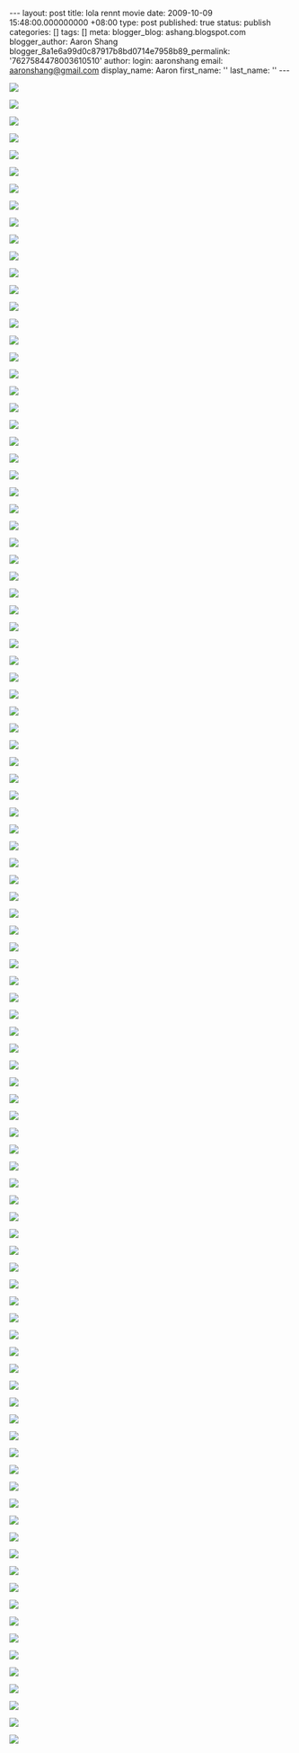 --- layout: post title: lola rennt movie date: 2009-10-09 15:48:00.000000000 +08:00 type: post published: true status: publish categories: \[\] tags: \[\] meta: blogger\_blog: ashang.blogspot.com blogger\_author: Aaron Shang blogger\_8a1e6a99d0c87917b8bd0714e7958b89\_permalink: '7627584478003610510' author: login: aaronshang email: aaronshang@gmail.com display\_name: Aaron first\_name: '' last\_name: '' ---

[![](%7B%7B%20site.baseurl%20%7D%7D/assets/lola-rennt-1998-003-7613621.jpg)](http://aaronshang.files.wordpress.com/2009/10/lola-rennt-1998-003-7613621.jpg)

[![](%7B%7B%20site.baseurl%20%7D%7D/assets/lola-rennt-1998-005-7632081.jpg)](http://aaronshang.files.wordpress.com/2009/10/lola-rennt-1998-005-7632081.jpg)

[![](%7B%7B%20site.baseurl%20%7D%7D/assets/lola-rennt-1998-009-7647101.jpg)](http://aaronshang.files.wordpress.com/2009/10/lola-rennt-1998-009-7647101.jpg)

[![](%7B%7B%20site.baseurl%20%7D%7D/assets/lola-rennt-1998-012-7663861.jpg)](http://aaronshang.files.wordpress.com/2009/10/lola-rennt-1998-012-7663861.jpg)

[![](%7B%7B%20site.baseurl%20%7D%7D/assets/lola-rennt-1998-013-7678231.jpg)](http://aaronshang.files.wordpress.com/2009/10/lola-rennt-1998-013-7678231.jpg)

[![](%7B%7B%20site.baseurl%20%7D%7D/assets/lola-rennt-1998-014-7692601.jpg)](http://aaronshang.files.wordpress.com/2009/10/lola-rennt-1998-014-7692601.jpg)

[![](%7B%7B%20site.baseurl%20%7D%7D/assets/lola-rennt-1998-017-7712151.jpg)](http://aaronshang.files.wordpress.com/2009/10/lola-rennt-1998-017-7712151.jpg)

[![](%7B%7B%20site.baseurl%20%7D%7D/assets/lola-rennt-1998-018-7726101.jpg)](http://aaronshang.files.wordpress.com/2009/10/lola-rennt-1998-018-7726101.jpg)

[![](%7B%7B%20site.baseurl%20%7D%7D/assets/lola-rennt-1998-020-7743781.jpg)](http://aaronshang.files.wordpress.com/2009/10/lola-rennt-1998-020-7743781.jpg)

[![](%7B%7B%20site.baseurl%20%7D%7D/assets/lola-rennt-1998-021-7756711.jpg)](http://aaronshang.files.wordpress.com/2009/10/lola-rennt-1998-021-7756711.jpg)

[![](%7B%7B%20site.baseurl%20%7D%7D/assets/lola-rennt-1998-026-7772841.jpg)](http://aaronshang.files.wordpress.com/2009/10/lola-rennt-1998-026-7772841.jpg)

[![](%7B%7B%20site.baseurl%20%7D%7D/assets/lola-rennt-1998-027-7786681.jpg)](http://aaronshang.files.wordpress.com/2009/10/lola-rennt-1998-027-7786681.jpg)

[![](%7B%7B%20site.baseurl%20%7D%7D/assets/lola-rennt-1998-030-7800721.jpg)](http://aaronshang.files.wordpress.com/2009/10/lola-rennt-1998-030-7800721.jpg)

[![](%7B%7B%20site.baseurl%20%7D%7D/assets/lola-rennt-1998-037-7814471.jpg)](http://aaronshang.files.wordpress.com/2009/10/lola-rennt-1998-037-7814471.jpg)

[![](%7B%7B%20site.baseurl%20%7D%7D/assets/lola-rennt-1998-039-7832941.jpg)](http://aaronshang.files.wordpress.com/2009/10/lola-rennt-1998-039-7832941.jpg)

[![](%7B%7B%20site.baseurl%20%7D%7D/assets/lola-rennt-1998-040-7849571.jpg)](http://aaronshang.files.wordpress.com/2009/10/lola-rennt-1998-040-7849571.jpg)

[![](%7B%7B%20site.baseurl%20%7D%7D/assets/lola-rennt-1998-043-7868291.jpg)](http://aaronshang.files.wordpress.com/2009/10/lola-rennt-1998-043-7868291.jpg)

[![](%7B%7B%20site.baseurl%20%7D%7D/assets/lola-rennt-1998-047-7885161.jpg)](http://aaronshang.files.wordpress.com/2009/10/lola-rennt-1998-047-7885161.jpg)

[![](%7B%7B%20site.baseurl%20%7D%7D/assets/lola-rennt-1998-051-7899591.jpg)](http://aaronshang.files.wordpress.com/2009/10/lola-rennt-1998-051-7899591.jpg)

[![](%7B%7B%20site.baseurl%20%7D%7D/assets/lola-rennt-1998-052-7911731.jpg)](http://aaronshang.files.wordpress.com/2009/10/lola-rennt-1998-052-7911731.jpg)

[![](%7B%7B%20site.baseurl%20%7D%7D/assets/lola-rennt-1998-053-7930751.jpg)](http://aaronshang.files.wordpress.com/2009/10/lola-rennt-1998-053-7930751.jpg)

[![](%7B%7B%20site.baseurl%20%7D%7D/assets/lola-rennt-1998-068-7949281.jpg)](http://aaronshang.files.wordpress.com/2009/10/lola-rennt-1998-068-7949281.jpg)

[![](%7B%7B%20site.baseurl%20%7D%7D/assets/lola-rennt-1998-075-7963431.jpg)](http://aaronshang.files.wordpress.com/2009/10/lola-rennt-1998-075-7963431.jpg)

[![](%7B%7B%20site.baseurl%20%7D%7D/assets/lola-rennt-1998-121-7984801.jpg)](http://aaronshang.files.wordpress.com/2009/10/lola-rennt-1998-121-7984801.jpg)

[![](%7B%7B%20site.baseurl%20%7D%7D/assets/lola-rennt-1998-122-7998761.jpg)](http://aaronshang.files.wordpress.com/2009/10/lola-rennt-1998-122-7998761.jpg)

[![](%7B%7B%20site.baseurl%20%7D%7D/assets/lola-rennt-1998-126-7013441.jpg)](http://aaronshang.files.wordpress.com/2009/10/lola-rennt-1998-126-7013441.jpg)

[![](%7B%7B%20site.baseurl%20%7D%7D/assets/lola-rennt-1998-129-7028631.jpg)](http://aaronshang.files.wordpress.com/2009/10/lola-rennt-1998-129-7028631.jpg)

[![](%7B%7B%20site.baseurl%20%7D%7D/assets/lola-rennt-1998-130-7047151.jpg)](http://aaronshang.files.wordpress.com/2009/10/lola-rennt-1998-130-7047151.jpg)

[![](%7B%7B%20site.baseurl%20%7D%7D/assets/lola-rennt-1998-147-7064321.jpg)](http://aaronshang.files.wordpress.com/2009/10/lola-rennt-1998-147-7064321.jpg)

[![](%7B%7B%20site.baseurl%20%7D%7D/assets/lola-rennt-1998-148-7081601.jpg)](http://aaronshang.files.wordpress.com/2009/10/lola-rennt-1998-148-7081601.jpg)

[![](%7B%7B%20site.baseurl%20%7D%7D/assets/lola-rennt-1998-153-7096251.jpg)](http://aaronshang.files.wordpress.com/2009/10/lola-rennt-1998-153-7096251.jpg)

[![](%7B%7B%20site.baseurl%20%7D%7D/assets/lola-rennt-1998-155-7120841.jpg)](http://aaronshang.files.wordpress.com/2009/10/lola-rennt-1998-155-7120841.jpg)

[![](%7B%7B%20site.baseurl%20%7D%7D/assets/lola-rennt-1998-156-7148601.jpg)](http://aaronshang.files.wordpress.com/2009/10/lola-rennt-1998-156-7148601.jpg)

[![](%7B%7B%20site.baseurl%20%7D%7D/assets/lola-rennt-1998-159-7162321.jpg)](http://aaronshang.files.wordpress.com/2009/10/lola-rennt-1998-159-7162321.jpg)

[![](%7B%7B%20site.baseurl%20%7D%7D/assets/lola-rennt-1998-160-7175621.jpg)](http://aaronshang.files.wordpress.com/2009/10/lola-rennt-1998-160-7175621.jpg)

[![](%7B%7B%20site.baseurl%20%7D%7D/assets/lola-rennt-1998-164-7192171.jpg)](http://aaronshang.files.wordpress.com/2009/10/lola-rennt-1998-164-7192171.jpg)

[![](%7B%7B%20site.baseurl%20%7D%7D/assets/lola-rennt-1998-166-7204681.jpg)](http://aaronshang.files.wordpress.com/2009/10/lola-rennt-1998-166-7204681.jpg)

[![](%7B%7B%20site.baseurl%20%7D%7D/assets/lola-rennt-1998-170-7220661.jpg)](http://aaronshang.files.wordpress.com/2009/10/lola-rennt-1998-170-7220661.jpg)

[![](%7B%7B%20site.baseurl%20%7D%7D/assets/lola-rennt-1998-172-7253081.jpg)](http://aaronshang.files.wordpress.com/2009/10/lola-rennt-1998-172-7253081.jpg)

[![](%7B%7B%20site.baseurl%20%7D%7D/assets/lola-rennt-1998-174-7271961.jpg)](http://aaronshang.files.wordpress.com/2009/10/lola-rennt-1998-174-7271961.jpg)

[![](%7B%7B%20site.baseurl%20%7D%7D/assets/lola-rennt-1998-175-7289341.jpg)](http://aaronshang.files.wordpress.com/2009/10/lola-rennt-1998-175-7289341.jpg)

[![](%7B%7B%20site.baseurl%20%7D%7D/assets/lola-rennt-1998-176-7310241.jpg)](http://aaronshang.files.wordpress.com/2009/10/lola-rennt-1998-176-7310241.jpg)

[![](%7B%7B%20site.baseurl%20%7D%7D/assets/lola-rennt-1998-179-7328031.jpg)](http://aaronshang.files.wordpress.com/2009/10/lola-rennt-1998-179-7328031.jpg)

[![](%7B%7B%20site.baseurl%20%7D%7D/assets/lola-rennt-1998-180-7340641.jpg)](http://aaronshang.files.wordpress.com/2009/10/lola-rennt-1998-180-7340641.jpg)

[![](%7B%7B%20site.baseurl%20%7D%7D/assets/lola-rennt-1998-182-7359721.jpg)](http://aaronshang.files.wordpress.com/2009/10/lola-rennt-1998-182-7359721.jpg)

[![](%7B%7B%20site.baseurl%20%7D%7D/assets/lola-rennt-1998-185-7380271.jpg)](http://aaronshang.files.wordpress.com/2009/10/lola-rennt-1998-185-7380271.jpg)

[![](%7B%7B%20site.baseurl%20%7D%7D/assets/lola-rennt-1998-187-7397471.jpg)](http://aaronshang.files.wordpress.com/2009/10/lola-rennt-1998-187-7397471.jpg)

[![](%7B%7B%20site.baseurl%20%7D%7D/assets/lola-rennt-1998-189-7417641.jpg)](http://aaronshang.files.wordpress.com/2009/10/lola-rennt-1998-189-7417641.jpg)

[![](%7B%7B%20site.baseurl%20%7D%7D/assets/lola-rennt-1998-193-7438791.jpg)](http://aaronshang.files.wordpress.com/2009/10/lola-rennt-1998-193-7438791.jpg)

[![](%7B%7B%20site.baseurl%20%7D%7D/assets/lola-rennt-1998-195-7452471.jpg)](http://aaronshang.files.wordpress.com/2009/10/lola-rennt-1998-195-7452471.jpg)

[![](%7B%7B%20site.baseurl%20%7D%7D/assets/lola-rennt-1998-196-7472181.jpg)](http://aaronshang.files.wordpress.com/2009/10/lola-rennt-1998-196-7472181.jpg)

[![](%7B%7B%20site.baseurl%20%7D%7D/assets/lola-rennt-1998-198-7486171.jpg)](http://aaronshang.files.wordpress.com/2009/10/lola-rennt-1998-198-7486171.jpg)

[![](%7B%7B%20site.baseurl%20%7D%7D/assets/lola-rennt-1998-202-7500511.jpg)](http://aaronshang.files.wordpress.com/2009/10/lola-rennt-1998-202-7500511.jpg)

[![](%7B%7B%20site.baseurl%20%7D%7D/assets/lola-rennt-1998-210-7515291.jpg)](http://aaronshang.files.wordpress.com/2009/10/lola-rennt-1998-210-7515291.jpg)

[![](%7B%7B%20site.baseurl%20%7D%7D/assets/lola-rennt-1998-212-7531741.jpg)](http://aaronshang.files.wordpress.com/2009/10/lola-rennt-1998-212-7531741.jpg)

[![](%7B%7B%20site.baseurl%20%7D%7D/assets/lola-rennt-1998-215-7564061.jpg)](http://aaronshang.files.wordpress.com/2009/10/lola-rennt-1998-215-7564061.jpg)

[![](%7B%7B%20site.baseurl%20%7D%7D/assets/lola-rennt-1998-217-7580651.jpg)](http://aaronshang.files.wordpress.com/2009/10/lola-rennt-1998-217-7580651.jpg)

[![](%7B%7B%20site.baseurl%20%7D%7D/assets/lola-rennt-1998-218-7593811.jpg)](http://aaronshang.files.wordpress.com/2009/10/lola-rennt-1998-218-7593811.jpg)

[![](%7B%7B%20site.baseurl%20%7D%7D/assets/lola-rennt-1998-219-7610531.jpg)](http://aaronshang.files.wordpress.com/2009/10/lola-rennt-1998-219-7610531.jpg)

[![](%7B%7B%20site.baseurl%20%7D%7D/assets/lola-rennt-1998-221-7630121.jpg)](http://aaronshang.files.wordpress.com/2009/10/lola-rennt-1998-221-7630121.jpg)

[![](%7B%7B%20site.baseurl%20%7D%7D/assets/lola-rennt-1998-223-7644351.jpg)](http://aaronshang.files.wordpress.com/2009/10/lola-rennt-1998-223-7644351.jpg)

[![](%7B%7B%20site.baseurl%20%7D%7D/assets/lola-rennt-1998-224-7658961.jpg)](http://aaronshang.files.wordpress.com/2009/10/lola-rennt-1998-224-7658961.jpg)

[![](%7B%7B%20site.baseurl%20%7D%7D/assets/lola-rennt-1998-226-7677081.jpg)](http://aaronshang.files.wordpress.com/2009/10/lola-rennt-1998-226-7677081.jpg)

[![](%7B%7B%20site.baseurl%20%7D%7D/assets/lola-rennt-1998-228-7695461.jpg)](http://aaronshang.files.wordpress.com/2009/10/lola-rennt-1998-228-7695461.jpg)

[![](%7B%7B%20site.baseurl%20%7D%7D/assets/lola-rennt-1998-230-7715481.jpg)](http://aaronshang.files.wordpress.com/2009/10/lola-rennt-1998-230-7715481.jpg)

[![](%7B%7B%20site.baseurl%20%7D%7D/assets/lola-rennt-1998-231-7734011.jpg)](http://aaronshang.files.wordpress.com/2009/10/lola-rennt-1998-231-7734011.jpg)

[![](%7B%7B%20site.baseurl%20%7D%7D/assets/lola-rennt-1998-234-7754281.jpg)](http://aaronshang.files.wordpress.com/2009/10/lola-rennt-1998-234-7754281.jpg)

[![](%7B%7B%20site.baseurl%20%7D%7D/assets/lola-rennt-1998-235-7768421.jpg)](http://aaronshang.files.wordpress.com/2009/10/lola-rennt-1998-235-7768421.jpg)

[![](%7B%7B%20site.baseurl%20%7D%7D/assets/lola-rennt-1998-236-7786501.jpg)](http://aaronshang.files.wordpress.com/2009/10/lola-rennt-1998-236-7786501.jpg)

[![](%7B%7B%20site.baseurl%20%7D%7D/assets/lola-rennt-1998-239-7799331.jpg)](http://aaronshang.files.wordpress.com/2009/10/lola-rennt-1998-239-7799331.jpg)

[![](%7B%7B%20site.baseurl%20%7D%7D/assets/lola-rennt-1998-240-7812791.jpg)](http://aaronshang.files.wordpress.com/2009/10/lola-rennt-1998-240-7812791.jpg)

[![](%7B%7B%20site.baseurl%20%7D%7D/assets/lola-rennt-1998-241-7829541.jpg)](http://aaronshang.files.wordpress.com/2009/10/lola-rennt-1998-241-7829541.jpg)

[![](%7B%7B%20site.baseurl%20%7D%7D/assets/lola-rennt-1998-242-7844241.jpg)](http://aaronshang.files.wordpress.com/2009/10/lola-rennt-1998-242-7844241.jpg)

[![](%7B%7B%20site.baseurl%20%7D%7D/assets/lola-rennt-1998-243-7860051.jpg)](http://aaronshang.files.wordpress.com/2009/10/lola-rennt-1998-243-7860051.jpg)

[![](%7B%7B%20site.baseurl%20%7D%7D/assets/lola-rennt-1998-244-7873701.jpg)](http://aaronshang.files.wordpress.com/2009/10/lola-rennt-1998-244-7873701.jpg)

[![](%7B%7B%20site.baseurl%20%7D%7D/assets/lola-rennt-1998-245-7887671.jpg)](http://aaronshang.files.wordpress.com/2009/10/lola-rennt-1998-245-7887671.jpg)

[![](%7B%7B%20site.baseurl%20%7D%7D/assets/lola-rennt-1998-246-7904061.jpg)](http://aaronshang.files.wordpress.com/2009/10/lola-rennt-1998-246-7904061.jpg)

[![](%7B%7B%20site.baseurl%20%7D%7D/assets/lola-rennt-1998-247-7919711.jpg)](http://aaronshang.files.wordpress.com/2009/10/lola-rennt-1998-247-7919711.jpg)

[![](%7B%7B%20site.baseurl%20%7D%7D/assets/lola-rennt-1998-248-7933701.jpg)](http://aaronshang.files.wordpress.com/2009/10/lola-rennt-1998-248-7933701.jpg)

[![](%7B%7B%20site.baseurl%20%7D%7D/assets/lola-rennt-1998-250-7951011.jpg)](http://aaronshang.files.wordpress.com/2009/10/lola-rennt-1998-250-7951011.jpg)

[![](%7B%7B%20site.baseurl%20%7D%7D/assets/lola-rennt-1998-252-7968531.jpg)](http://aaronshang.files.wordpress.com/2009/10/lola-rennt-1998-252-7968531.jpg)

[![](%7B%7B%20site.baseurl%20%7D%7D/assets/lola-rennt-1998-253-7981571.jpg)](http://aaronshang.files.wordpress.com/2009/10/lola-rennt-1998-253-7981571.jpg)

[![](%7B%7B%20site.baseurl%20%7D%7D/assets/lola-rennt-1998-256-7994431.jpg)](http://aaronshang.files.wordpress.com/2009/10/lola-rennt-1998-256-7994431.jpg)

[![](%7B%7B%20site.baseurl%20%7D%7D/assets/lola-rennt-1998-257-7010431.jpg)](http://aaronshang.files.wordpress.com/2009/10/lola-rennt-1998-257-7010431.jpg)

[![](%7B%7B%20site.baseurl%20%7D%7D/assets/lola-rennt-1998-259-7026831.jpg)](http://aaronshang.files.wordpress.com/2009/10/lola-rennt-1998-259-7026831.jpg)

[![](%7B%7B%20site.baseurl%20%7D%7D/assets/lola-rennt-1998-263-7041741.jpg)](http://aaronshang.files.wordpress.com/2009/10/lola-rennt-1998-263-7041741.jpg)

[![](%7B%7B%20site.baseurl%20%7D%7D/assets/lola-rennt-1998-265-7055061.jpg)](http://aaronshang.files.wordpress.com/2009/10/lola-rennt-1998-265-7055061.jpg)

[![](%7B%7B%20site.baseurl%20%7D%7D/assets/lola-rennt-1998-270-7068351.jpg)](http://aaronshang.files.wordpress.com/2009/10/lola-rennt-1998-270-7068351.jpg)

[![](%7B%7B%20site.baseurl%20%7D%7D/assets/lola-rennt-1998-272-7082681.jpg)](http://aaronshang.files.wordpress.com/2009/10/lola-rennt-1998-272-7082681.jpg)

[![](%7B%7B%20site.baseurl%20%7D%7D/assets/lola-rennt-1998-273-7097491.jpg)](http://aaronshang.files.wordpress.com/2009/10/lola-rennt-1998-273-7097491.jpg)

[![](%7B%7B%20site.baseurl%20%7D%7D/assets/lola-rennt-1998-275-7114021.jpg)](http://aaronshang.files.wordpress.com/2009/10/lola-rennt-1998-275-7114021.jpg)

[![](%7B%7B%20site.baseurl%20%7D%7D/assets/lola-rennt-1998-277-7127111.jpg)](http://aaronshang.files.wordpress.com/2009/10/lola-rennt-1998-277-7127111.jpg)

[![](%7B%7B%20site.baseurl%20%7D%7D/assets/lola-rennt-1998-278-7140801.jpg)](http://aaronshang.files.wordpress.com/2009/10/lola-rennt-1998-278-7140801.jpg)

[![](%7B%7B%20site.baseurl%20%7D%7D/assets/lola-rennt-1998-279-7154521.jpg)](http://aaronshang.files.wordpress.com/2009/10/lola-rennt-1998-279-7154521.jpg)

[![](%7B%7B%20site.baseurl%20%7D%7D/assets/lola-rennt-1998-281-7168771.jpg)](http://aaronshang.files.wordpress.com/2009/10/lola-rennt-1998-281-7168771.jpg)

[![](%7B%7B%20site.baseurl%20%7D%7D/assets/lola-rennt-1998-283-7183371.jpg)](http://aaronshang.files.wordpress.com/2009/10/lola-rennt-1998-283-7183371.jpg)

[![](%7B%7B%20site.baseurl%20%7D%7D/assets/lola-rennt-1998-284-7199801.jpg)](http://aaronshang.files.wordpress.com/2009/10/lola-rennt-1998-284-7199801.jpg)

[![](%7B%7B%20site.baseurl%20%7D%7D/assets/lola-rennt-1998-285-7216121.jpg)](http://aaronshang.files.wordpress.com/2009/10/lola-rennt-1998-285-7216121.jpg)

[![](%7B%7B%20site.baseurl%20%7D%7D/assets/lola-rennt-1998-286-7240471.jpg)](http://aaronshang.files.wordpress.com/2009/10/lola-rennt-1998-286-7240471.jpg)

<img src="%7B%7B%20site.baseurl%20%7D%7D/assets/" width="1" height="1" />
